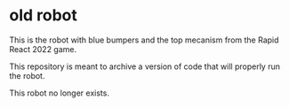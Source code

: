 # old robot

This is the robot with blue bumpers and the top mecanism from the Rapid React 2022 game.

This repository is meant to archive a version of code that will properly run the robot.


This robot no longer exists.
